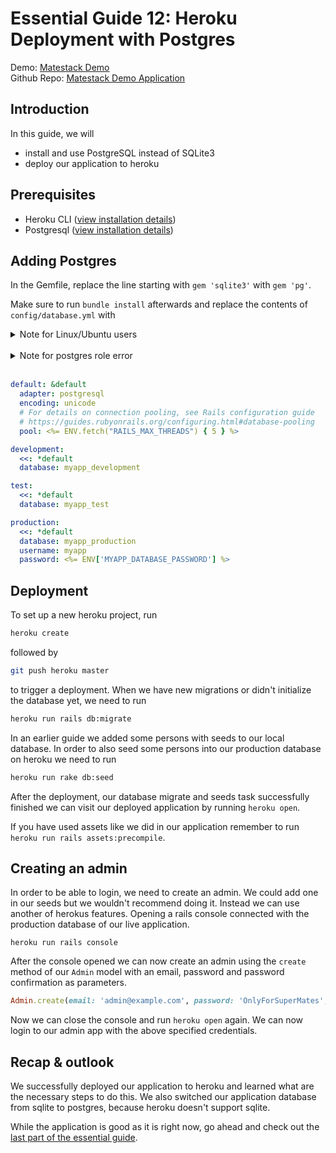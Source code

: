 # Essential Guide 12: Heroku Deployment with Postgres

Demo: [Matestack Demo](https://demo.matestack.io)<br>
Github Repo: [Matestack Demo Application](https://github.com/matestack/matestack-demo-application)

## Introduction
In this guide, we will
- install and use PostgreSQL instead of SQLite3
- deploy our application to heroku

## Prerequisites
- Heroku CLI ([view installation details](https://devcenter.heroku.com/articles/getting-started-with-ruby#set-up))
- Postgresql ([view installation details](https://devcenter.heroku.com/articles/heroku-postgresql#local-setup))

## Adding Postgres

In the Gemfile, replace the line starting with `gem 'sqlite3'` with `gem 'pg'`.

Make sure to run `bundle install` afterwards and replace the contents of `config/database.yml` with

<details>
<summary>Note for Linux/Ubuntu users</summary>
You may need to install additional libraries by running <br/>
<code>sudo apt-get -y install postgresql postgresql-contrib libpq-dev</code>
instead of only running <br/>
<code>sudo apt-get install postgresql</code>.
</details>
<br/>

<details>
<summary>Note for postgres role error</summary>
If you get an error from postgres stating that your role is missing add it by creating a user. To do so run below codesnippet. <br/>
<code>sudo su - postgres && createuser -s -r postgres</code>
</details>
<br/>

```yaml
default: &default
  adapter: postgresql
  encoding: unicode
  # For details on connection pooling, see Rails configuration guide
  # https://guides.rubyonrails.org/configuring.html#database-pooling
  pool: <%= ENV.fetch("RAILS_MAX_THREADS") { 5 } %>

development:
  <<: *default
  database: myapp_development

test:
  <<: *default
  database: myapp_test

production:
  <<: *default
  database: myapp_production
  username: myapp
  password: <%= ENV['MYAPP_DATABASE_PASSWORD'] %>
```

## Deployment

To set up a new heroku project, run

```sh
heroku create
```

followed by

```sh
git push heroku master
```

to trigger a deployment.
When we have new migrations or didn't initialize the database yet, we need to run

```sh
heroku run rails db:migrate
```

In an earlier guide we added some persons with seeds to our local database. In order to also seed some persons into our production database on heroku we need to run

```sh
heroku run rake db:seed
```

After the deployment, our database migrate and seeds task successfully finished we can visit our deployed application by running `heroku open`.

If you have used assets like we did in our application remember to run `heroku run rails assets:precompile`.

## Creating an admin

In order to be able to login, we need to create an admin. We could add one in our seeds but we wouldn't recommend doing it. Instead we can use another of herokus features. Opening a rails console connected with the production database of our live application.

```
heroku run rails console
```

After the console opened we can now create an admin using the `create` method of our `Admin` model with an email, password and password confirmation as parameters.

```ruby
Admin.create(email: 'admin@example.com', password: 'OnlyForSuperMates', password_confirmation: 'OnlyForSuperMates')
```

Now we can close the console and run `heroku open` again. We can now login to our admin app with the above specified credentials.

## Recap & outlook

We successfully deployed our application to heroku and learned what are the necessary steps to do this. We also switched our application database from sqlite to postgres, because heroku doesn't support sqlite.

While the application is good as it is right now, go ahead and check out the [last part of the essential guide](/docs/guides/100-tutorial/13_wrap_up.md).
